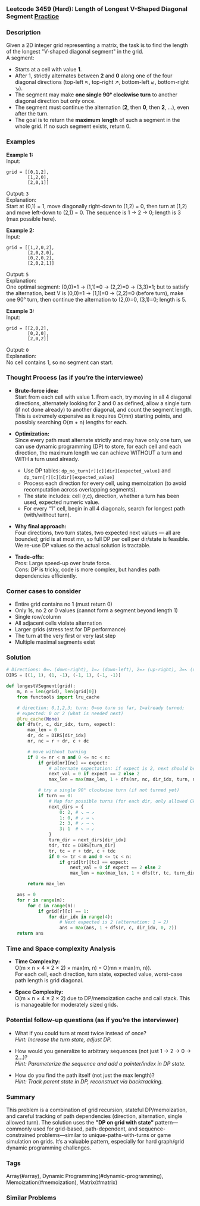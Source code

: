 ### Leetcode 3459 (Hard): Length of Longest V-Shaped Diagonal Segment [Practice](https://leetcode.com/problems/length-of-longest-v-shaped-diagonal-segment)

### Description  
Given a 2D integer grid representing a matrix, the task is to find the length of the longest "V-shaped diagonal segment" in the grid.  
A segment:
- Starts at a cell with value **1**.
- After 1, strictly alternates between **2** and **0** along one of the four diagonal directions (top-left ↖, top-right ↗, bottom-left ↙, bottom-right ↘).
- The segment may make **one single 90° clockwise turn** to another diagonal direction but only once.
- The segment must continue the alternation (**2**, then **0**, then **2**, ...), even after the turn.
- The goal is to return the **maximum length** of such a segment in the whole grid. If no such segment exists, return 0.

### Examples  

**Example 1:**  
Input:  
```
grid = [[0,1,2],
        [1,2,0],
        [2,0,1]]
```
Output: `3`  
Explanation:  
Start at (0,1) = 1, move diagonally right-down to (1,2) = 0, then turn at (1,2) and move left-down to (2,1) = 0. The sequence is 1 → 2 → 0; length is 3 (max possible here).

**Example 2:**  
Input:  
```
grid = [[1,2,0,2],
        [2,0,2,0],
        [0,2,0,2],
        [2,0,2,1]]
```
Output: `5`  
Explanation:  
One optimal segment: (0,0)=1 → (1,1)=0 → (2,2)=0 → (3,3)=1; but to satisfy the alternation, best V is (0,0)=1 → (1,1)=0 → (2,2)=0 (before turn), make one 90° turn, then continue the alternation to (2,0)=0, (3,1)=0; length is 5.

**Example 3:**  
Input:  
```
grid = [[2,0,2],
        [0,2,0],
        [2,0,2]]
```
Output: `0`  
Explanation:  
No cell contains 1, so no segment can start.

### Thought Process (as if you’re the interviewee)  
- **Brute-force idea:**  
  Start from each cell with value 1. From each, try moving in all 4 diagonal directions, alternately looking for 2 and 0 as defined, allow a single turn (if not done already) to another diagonal, and count the segment length. This is extremely expensive as it requires O(mn) starting points, and possibly searching O(m + n) lengths for each.

- **Optimization:**  
  Since every path must alternate strictly and may have only one turn, we can use dynamic programming (DP) to store, for each cell and each direction, the maximum length we can achieve WITHOUT a turn and WITH a turn used already.  
  - Use DP tables: `dp_no_turn[r][c][dir][expected_value]` and `dp_turn[r][c][dir][expected_value]`
  - Process each direction for every cell, using memoization (to avoid recomputation across overlapping segments).
  - The state includes: cell (r,c), direction, whether a turn has been used, expected numeric value.
  - For every “1” cell, begin in all 4 diagonals, search for longest path (with/without turn).

- **Why final approach:**  
  Four directions, two turn states, two expected next values — all are bounded; grid is at most mn, so full DP per cell per dir/state is feasible. We re-use DP values so the actual solution is tractable.

- **Trade-offs:**  
  Pros: Large speed-up over brute force.  
  Cons: DP is tricky, code is more complex, but handles path dependencies efficiently.

### Corner cases to consider  
- Entire grid contains no 1 (must return 0)
- Only 1s, no 2 or 0 values (cannot form a segment beyond length 1)
- Single row/column
- All adjacent cells violate alternation
- Larger grids (stress test for DP performance)
- The turn at the very first or very last step
- Multiple maximal segments exist

### Solution

```python
# Directions: 0=↘ (down-right), 1=↙ (down-left), 2=↗ (up-right), 3=↖ (up-left)
DIRS = [(1, 1), (1, -1), (-1, 1), (-1, -1)]

def longestVSegment(grid):
    m, n = len(grid), len(grid[0])
    from functools import lru_cache

    # direction: 0,1,2,3; turn: 0=no turn so far, 1=already turned;
    # expected: 0 or 2 (what is needed next)
    @lru_cache(None)
    def dfs(r, c, dir_idx, turn, expect):
        max_len = 0
        dr, dc = DIRS[dir_idx]
        nr, nc = r + dr, c + dc

        # move without turning
        if 0 <= nr < m and 0 <= nc < n:
            if grid[nr][nc] == expect:
                # alternate expectation: if expect is 2, next should be 0; if 0 → 2
                next_val = 0 if expect == 2 else 2
                max_len = max(max_len, 1 + dfs(nr, nc, dir_idx, turn, next_val))

            # try a single 90° clockwise turn (if not turned yet)
            if turn == 0:
                # Map for possible turns (for each dir, only allowed CW turns)
                next_dirs = {
                    0: 2, # ↘ → ↗
                    1: 0, # ↙ → ↘
                    2: 3, # ↗ → ↖
                    3: 1  # ↖ → ↙
                }
                turn_dir = next_dirs[dir_idx]
                tdr, tdc = DIRS[turn_dir]
                tr, tc = r + tdr, c + tdc
                if 0 <= tr < m and 0 <= tc < n:
                    if grid[tr][tc] == expect:
                        next_val = 0 if expect == 2 else 2
                        max_len = max(max_len, 1 + dfs(tr, tc, turn_dir, 1, next_val))

        return max_len

    ans = 0
    for r in range(m):
        for c in range(n):
            if grid[r][c] == 1:
                for dir_idx in range(4):
                    # Next expected is 2 (alternation: 1 → 2)
                    ans = max(ans, 1 + dfs(r, c, dir_idx, 0, 2))
    return ans
```

### Time and Space complexity Analysis  

- **Time Complexity:**  
  O(m × n × 4 × 2 × 2) × max(m, n) = O(mn × max(m, n)).  
  For each cell, each direction, turn state, expected value, worst-case path length is grid diagonal.

- **Space Complexity:**  
  O(m × n × 4 × 2 × 2) due to DP/memoization cache and call stack. This is manageable for moderately sized grids.

### Potential follow-up questions (as if you’re the interviewer)  

- What if you could turn at most twice instead of once?  
  *Hint: Increase the turn state, adjust DP.*

- How would you generalize to arbitrary sequences (not just 1 → 2 → 0 → 2...)?  
  *Hint: Parameterize the sequence and add a pointer/index in DP state.*

- How do you find the path itself (not just the max length)?  
  *Hint: Track parent state in DP, reconstruct via backtracking.*

### Summary
This problem is a combination of grid recursion, stateful DP/memoization, and careful tracking of path dependencies (direction, alternation, single allowed turn). The solution uses the **"DP on grid with state"** pattern—commonly used for grid-based, path-dependent, and sequence-constrained problems—similar to unique-paths-with-turns or game simulation on grids. It’s a valuable pattern, especially for hard graph/grid dynamic programming challenges.

### Tags
Array(#array), Dynamic Programming(#dynamic-programming), Memoization(#memoization), Matrix(#matrix)

### Similar Problems
